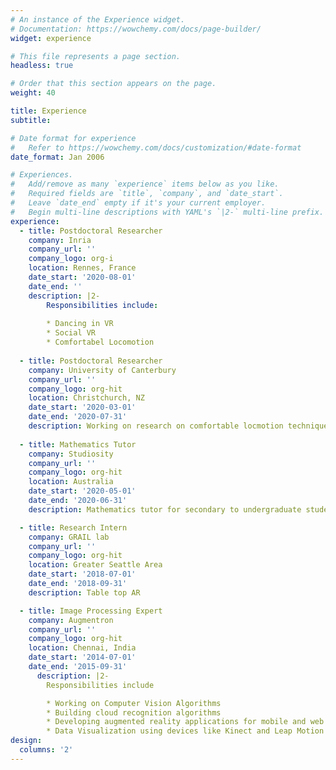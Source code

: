 ```yaml
---
# An instance of the Experience widget.
# Documentation: https://wowchemy.com/docs/page-builder/
widget: experience

# This file represents a page section.
headless: true

# Order that this section appears on the page.
weight: 40

title: Experience
subtitle:

# Date format for experience
#   Refer to https://wowchemy.com/docs/customization/#date-format
date_format: Jan 2006

# Experiences.
#   Add/remove as many `experience` items below as you like.
#   Required fields are `title`, `company`, and `date_start`.
#   Leave `date_end` empty if it's your current employer.
#   Begin multi-line descriptions with YAML's `|2-` multi-line prefix.
experience:
  - title: Postdoctoral Researcher
    company: Inria
    company_url: ''
    company_logo: org-i
    location: Rennes, France
    date_start: '2020-08-01'
    date_end: ''
    description: |2-
        Responsibilities include:
        
        * Dancing in VR
        * Social VR
        * Comfortabel Locomotion
        
  - title: Postdoctoral Researcher
    company: University of Canterbury
    company_url: ''
    company_logo: org-hit
    location: Christchurch, NZ
    date_start: '2020-03-01'
    date_end: '2020-07-31'
    description: Working on research on comfortable locmotion techniques
            
  - title: Mathematics Tutor
    company: Studiosity
    company_url: ''
    company_logo: org-hit
    location: Australia
    date_start: '2020-05-01'
    date_end: '2020-06-31'
    description: Mathematics tutor for secondary to undergraduate students.

  - title: Research Intern
    company: GRAIL lab
    company_url: ''
    company_logo: org-hit
    location: Greater Seattle Area
    date_start: '2018-07-01'
    date_end: '2018-09-31'
    description: Table top AR

  - title: Image Processing Expert
    company: Augmentron
    company_url: ''
    company_logo: org-hit
    location: Chennai, India
    date_start: '2014-07-01'
    date_end: '2015-09-31'
      description: |2-
        Responsibilities include

        * Working on Computer Vision Algorithms
        * Building cloud recognition algorithms
        * Developing augmented reality applications for mobile and web
        * Data Visualization using devices like Kinect and Leap Motion
design:
  columns: '2'
---
```

